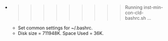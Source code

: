 * >>>>>>>>> Running inst-min-con-cld-bashrc.sh ...
  * Set common settings for ~/.bashrc.
  * Disk size = 711948K. Space Used = 36K.
